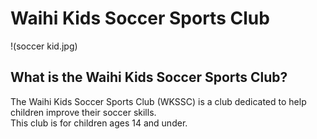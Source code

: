 # Waihi Kids Soccer Sports Club

!(soccer kid.jpg)

## What is the Waihi Kids Soccer Sports Club?

The Waihi Kids Soccer Sports Club (WKSSC) is a club dedicated to help children improve their soccer skills.
<br>This club is for children ages 14 and under.
<br>
<br>
## 
